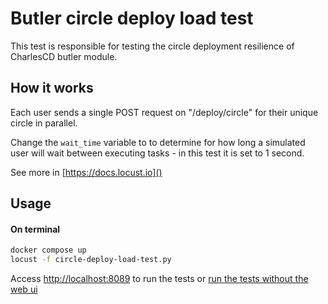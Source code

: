 # Butler circle deploy load test

This test is responsible for testing the circle deployment resilience of CharlesCD butler module.
## How it works

Each user sends a single POST request on "/deploy/circle" for their unique circle in parallel.

Change the `wait_time` variable to to determine for how long a simulated user will wait between executing tasks - in this test it is set to 1 second.


See more in [https://docs.locust.io]()
## Usage

#### On terminal

```bash
docker compose up
locust -f circle-deploy-load-test.py
```
Access [http://localhost:8089]() to run the tests or [run the tests without the web ui ](https://docs.locust.io/en/stable/running-locust-without-web-ui.html)


